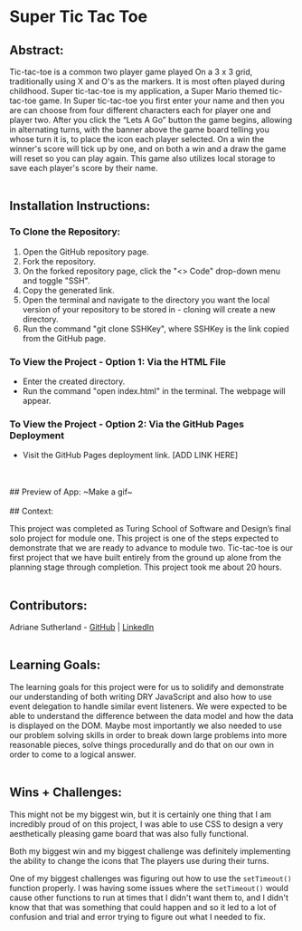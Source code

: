 # Super Tic Tac Toe

## Abstract:
Tic-tac-toe is a common two player game played On a 3 x 3 grid, traditionally using X and O's as the markers. It is most often played during childhood. Super tic-tac-toe is my application, a Super Mario themed tic-tac-toe game. In Super tic-tac-toe you first enter your name and then you are can choose from four different characters each for player one and player two. After you click the “Lets A Go” button the game begins, allowing in alternating turns, with the banner above the game board telling you whose turn it is, to place the icon each player selected. On a win the winner's score will tick up by one, and on both a win and a draw the game will reset so you can play again. This game also utilizes local storage to save each player's score by their name.
<br>
<br>
## Installation Instructions:

### To Clone the Repository:
1. Open the GitHub repository page.
1. Fork the repository.
1. On the forked repository page, click the "<> Code" drop-down menu and toggle "SSH".
1. Copy the generated link.
1. Open the terminal and navigate to the directory you want the local version of your repository to be stored in - cloning will create a new directory.
1. Run the command "git clone SSHKey", where SSHKey is the link copied from the GitHub page.

### To View the Project - Option 1: Via the HTML File
- Enter the created directory.
- Run the command "open index.html" in the terminal. The webpage will appear.

### To View the Project - Option 2: Via the GitHub Pages Deployment
- Visit the GitHub Pages deployment link. [ADD LINK HERE]
<br>
<br>
## Preview of App:
~Make a gif~
<br>
<br>
## Context:

This project was completed as Turing School of Software and Design’s final solo project for module one. This project is one of the steps expected to demonstrate that we are ready to advance to module two. Tic-tac-toe is our first project that we have built entirely from the ground up alone from the planning stage through completion. This project took me about 20 hours. 
<br>
<br>
## Contributors:

Adriane Sutherland - [GitHub](https://github.com/asutherland91) | [LinkedIn](https://www.linkedin.com/in/adrianesutherland/)
<br>
<br>
## Learning Goals:

The learning goals for this project were for us to solidify and demonstrate our understanding of both writing DRY JavaScript and also how to use event delegation to handle similar event listeners. We were expected to be able to understand the difference between the data model and how the data is displayed on the DOM. Maybe most importantly we also needed to use our problem solving skills in order to break down large problems into more reasonable pieces, solve things procedurally and do that on our own in order to come to a logical answer.
<br>
<br>
## Wins + Challenges:

This might not be my biggest win, but it is certainly one thing that I am incredibly proud of on this project, I was able to use CSS to design a very aesthetically pleasing game board that was also fully functional. 

Both my biggest win and my biggest challenge was definitely implementing the ability to change the icons that The players use during their turns. 

One of my biggest challenges was figuring out how to use the ```setTimeout()``` function properly. I was having some issues where the ```setTimeout()``` would cause other functions to run at times that I didn't want them to, and I didn't know that that was something that could happen and so it led to a lot of confusion and trial and error trying to figure out what I needed to fix.
